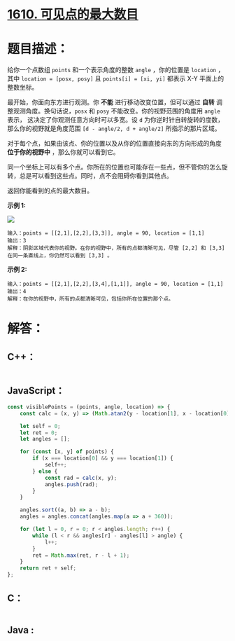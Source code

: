 # [1610. 可见点的最大数目](https://leetcode-cn.com/problems/maximum-number-of-visible-points/)

# 题目描述：

给你一个点数组 `points` 和一个表示角度的整数 `angle` ，你的位置是 `location` ，其中 `location = [posx, posy]` 且 `points[i] = [xi, yi]` 都表示 X-Y 平面上的整数坐标。

 最开始，你面向东方进行观测。你 **不能** 进行移动改变位置，但可以通过 **自转** 调整观测角度。换句话说，`posx` 和 `posy` 不能改变。你的视野范围的角度用 `angle` 表示， 这决定了你观测任意方向时可以多宽。设 `d` 为你逆时针自转旋转的度数，那么你的视野就是角度范围 `[d - angle/2, d + angle/2]` 所指示的那片区域。

对于每个点，如果由该点、你的位置以及从你的位置直接向东的方向形成的角度 **位于你的视野中** ，那么你就可以看到它。

同一个坐标上可以有多个点。你所在的位置也可能存在一些点，但不管你的怎么旋转，总是可以看到这些点。同时，点不会阻碍你看到其他点。

返回你能看到的点的最大数目。



**示例 1:**

![](https://assets.leetcode-cn.com/aliyun-lc-upload/uploads/2020/10/04/89a07e9b-00ab-4967-976a-c723b2aa8656.png)

```
输入：points = [[2,1],[2,2],[3,3]], angle = 90, location = [1,1]
输出：3
解释：阴影区域代表你的视野。在你的视野中，所有的点都清晰可见，尽管 [2,2] 和 [3,3]在同一条直线上，你仍然可以看到 [3,3] 。
```

 **示例 2:**

```
输入：points = [[2,1],[2,2],[3,4],[1,1]], angle = 90, location = [1,1]
输出：4
解释：在你的视野中，所有的点都清晰可见，包括你所在位置的那个点。
```



# 解答：

## C++：

```cpp

```

## JavaScript：

```javascript
const visiblePoints = (points, angle, location) => {
    const calc = (x, y) => (Math.atan2(y - location[1], x - location[0]) * 180) / Math.PI;

    let self = 0;
    let ret = 0;
    let angles = [];

    for (const [x, y] of points) {
        if (x === location[0] && y === location[1]) {
            self++;
        } else {
            const rad = calc(x, y);
            angles.push(rad);
        }
    }

    angles.sort((a, b) => a - b);
    angles = angles.concat(angles.map(a => a + 360));

    for (let l = 0, r = 0; r < angles.length; r++) {
        while (l < r && angles[r] - angles[l] > angle) {
            l++;
        }
        ret = Math.max(ret, r - l + 1);
    }
    return ret + self;
};
```

## C：

```c

```

## Java :

```java

```
